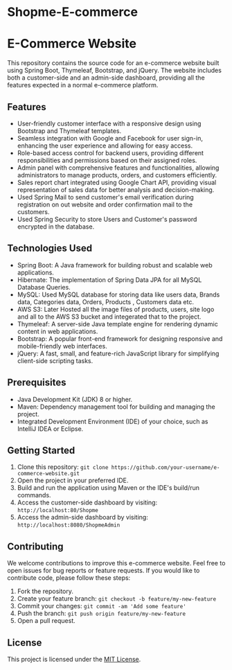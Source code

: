 # Shopme-E-commerce
# E-Commerce Website

This repository contains the source code for an e-commerce website built using Spring Boot, Thymeleaf, Bootstrap, and jQuery. The website includes both a customer-side and an admin-side dashboard, providing all the features expected in a normal e-commerce platform.

## Features

- User-friendly customer interface with a responsive design using Bootstrap and Thymeleaf templates.
- Seamless integration with Google and Facebook for user sign-in, enhancing the user experience and allowing for easy access.
- Role-based access control for backend users, providing different responsibilities and permissions based on their assigned roles.
- Admin panel with comprehensive features and functionalities, allowing administrators to manage products, orders, and customers efficiently.
- Sales report chart integrated using Google Chart API, providing visual representation of sales data for better analysis and decision-making.
- Used Spring Mail to send customer's email verification during registration on out website and order confirmation mail to the customers.
- Used Spring Security to store Users and Customer's password encrypted in the database. 

## Technologies Used

- Spring Boot: A Java framework for building robust and scalable web applications.
- Hibernate: The implementation of Spring Data JPA for all MySQL Database Queries.
- MySQL: Used MySQL database for storing data like users data, Brands data, Categories data, Orders, Products , Customers data etc.
- AWS S3: Later Hosted all the image files of products, users, site logo and all to the AWS S3 bucket and integerated that to the project. 
- Thymeleaf: A server-side Java template engine for rendering dynamic content in web applications.
- Bootstrap: A popular front-end framework for designing responsive and mobile-friendly web interfaces.
- jQuery: A fast, small, and feature-rich JavaScript library for simplifying client-side scripting tasks.

## Prerequisites

- Java Development Kit (JDK) 8 or higher.
- Maven: Dependency management tool for building and managing the project.
- Integrated Development Environment (IDE) of your choice, such as IntelliJ IDEA or Eclipse.

## Getting Started

1. Clone this repository: `git clone https://github.com/your-username/e-commerce-website.git`
2. Open the project in your preferred IDE.
3. Build and run the application using Maven or the IDE's build/run commands.
4. Access the customer-side dashboard by visiting: `http://localhost:80/Shopme`
5. Access the admin-side dashboard by visiting: `http://localhost:8080/ShopmeAdmin`

## Contributing

We welcome contributions to improve this e-commerce website. Feel free to open issues for bug reports or feature requests. If you would like to contribute code, please follow these steps:

1. Fork the repository.
2. Create your feature branch: `git checkout -b feature/my-new-feature`
3. Commit your changes: `git commit -am 'Add some feature'`
4. Push the branch: `git push origin feature/my-new-feature`
5. Open a pull request.

## License

This project is licensed under the [MIT License](LICENSE).

